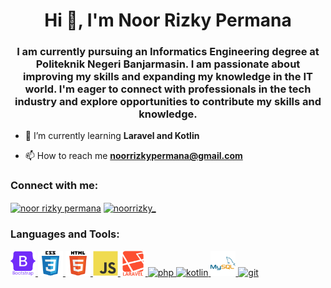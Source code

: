 <h1 align="center">Hi 👋, I'm Noor Rizky Permana</h1>
<h3 align="center">I am currently pursuing an Informatics Engineering degree at Politeknik Negeri Banjarmasin. I am passionate about improving my skills and expanding my knowledge in the IT world. I'm eager to connect with professionals in the tech industry and explore opportunities to contribute my skills and knowledge.</h3>

- 🌱 I’m currently learning **Laravel and Kotlin**

- 📫 How to reach me **noorrizkypermana@gmail.com**

<h3 align="left">Connect with me:</h3>
<p align="left">
<a href="https://www.linkedin.com/in/noor-rizky-permana-965969269/" target="blank"><img align="center" src="https://raw.githubusercontent.com/rahuldkjain/github-profile-readme-generator/master/src/images/icons/Social/linked-in-alt.svg" alt="noor rizky permana" height="30" width="40" /></a>
<a href="https://instagram.com/noorrizky_" target="blank"><img align="center" src="https://raw.githubusercontent.com/rahuldkjain/github-profile-readme-generator/master/src/images/icons/Social/instagram.svg" alt="noorrizky_" height="30" width="40" /></a>
</p>

<h3 align="left">Languages and Tools:</h3> <p align="left"> <a href="https://getbootstrap.com" target="_blank" rel="noreferrer"> <img src="https://raw.githubusercontent.com/devicons/devicon/master/icons/bootstrap/bootstrap-plain-wordmark.svg" alt="bootstrap" width="40" height="40"/> </a> <a href="https://www.w3schools.com/css/" target="_blank" rel="noreferrer"> <img src="https://raw.githubusercontent.com/devicons/devicon/master/icons/css3/css3-original-wordmark.svg" alt="css3" width="40" height="40"/> </a> <a href="https://www.w3.org/html/" target="_blank" rel="noreferrer"> <img src="https://raw.githubusercontent.com/devicons/devicon/master/icons/html5/html5-original-wordmark.svg" alt="html5" width="40" height="40"/> </a> <a href="https://developer.mozilla.org/en-US/docs/Web/JavaScript" target="_blank" rel="noreferrer"> <img src="https://raw.githubusercontent.com/devicons/devicon/master/icons/javascript/javascript-original.svg" alt="javascript" width="40" height="40"/> </a> <a href="https://laravel.com/" target="_blank" rel="noreferrer"> <img src="https://raw.githubusercontent.com/devicons/devicon/master/icons/laravel/laravel-plain-wordmark.svg" alt="laravel" width="40" height="40"/> </a> <a href="https://www.php.net" target="_blank" rel="noreferrer"> <img src="https://www.google.com/url?sa=i&url=https%3A%2F%2Ficonduck.com%2Ficons%2F27594%2Flaravel&psig=AOvVaw1G4Cn4c3vbd-fplAnw82jL&ust=1717918449140000&source=images&cd=vfe&opi=89978449&ved=0CBIQjRxqFwoTCOis5I2_y4YDFQAAAAAdAAAAABAE" alt="php" width="40" height="40"/> </a> <a href="https://kotlinlang.org" target="_blank" rel="noreferrer"> <img src="https://www.vectorlogo.zone/logos/kotlinlang/kotlinlang-icon.svg" alt="kotlin" width="40" height="40"/> </a> </a> <a href="https://www.mysql.com/" target="_blank" rel="noreferrer"> <img src="https://raw.githubusercontent.com/devicons/devicon/master/icons/mysql/mysql-original-wordmark.svg" alt="mysql" width="40" height="40"/> </a> <a href="https://git-scm.com/" target="_blank" rel="noreferrer"> <img src="https://www.vectorlogo.zone/logos/git-scm/git-scm-icon.svg" alt="git" width="40" height="40"/> </a> </p>

